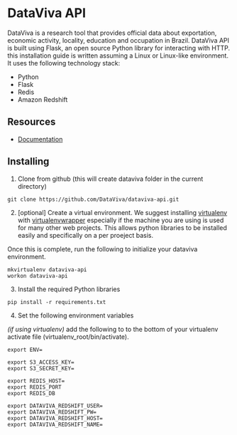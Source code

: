 # DataViva API
DataViva is a research tool that provides official data about exportation, economic activity, locality, education and occupation in Brazil.
DataViva API is built using Flask, an open source Python library for interacting with HTTP. this installation guide is written assuming a Linux or Linux-like environment.
It uses the following technology stack:

- Python
- Flask
- Redis
- Amazon Redshift

## Resources
- [Documentation](https://github.com/DataViva/dataviva-api/wiki/documentation)

## Installing

1. Clone from github (this will create dataviva folder in the current directory)

```
git clone https://github.com/DataViva/dataviva-api.git
```

2. [optional] Create a virtual environment. We suggest installing [virtualenv](https://pypi.python.org/pypi/virtualenv) with [virtualenvwrapper](http://virtualenvwrapper.readthedocs.io/en/latest/) especially if the machine you are using is used for many other web projects. This allows python libraries to be installed easily and specifically on a per proeject basis.

Once this is complete, run the following to initialize your dataviva environment.

```
mkvirtualenv dataviva-api
workon dataviva-api
```

3. Install the required Python libraries

```
pip install -r requirements.txt
```

4. Set the following environment variables

*(if using virtualenv)* add the following to to the bottom of your virtualenv activate file (virtualenv_root/bin/activate).

```
export ENV=

export S3_ACCESS_KEY=
export S3_SECRET_KEY=

export REDIS_HOST=
export REDIS_PORT
export REDIS_DB

export DATAVIVA_REDSHIFT_USER=
export DATAVIVA_REDSHIFT_PW=
export DATAVIVA_REDSHIFT_HOST=
export DATAVIVA_REDSHIFT_NAME=
```